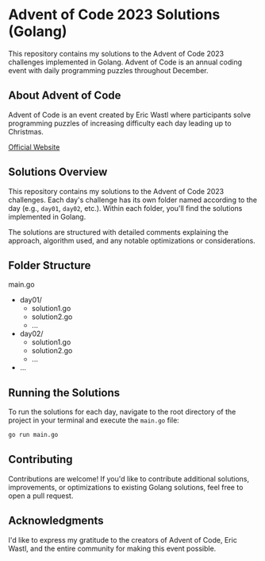 # Advent of Code 2023 Solutions (Golang)

This repository contains my solutions to the Advent of Code 2023 challenges implemented in Golang. Advent of Code is an annual coding event with daily programming puzzles throughout December.

## About Advent of Code

Advent of Code is an event created by Eric Wastl where participants solve programming puzzles of increasing difficulty each day leading up to Christmas.

[Official Website](https://adventofcode.com/)

## Solutions Overview

This repository contains my solutions to the Advent of Code 2023 challenges. Each day's challenge has its own folder named according to the day (e.g., `day01`, `day02`, etc.). Within each folder, you'll find the solutions implemented in Golang.

The solutions are structured with detailed comments explaining the approach, algorithm used, and any notable optimizations or considerations.

## Folder Structure

main.go
- day01/
    - solution1.go
    - solution2.go
    - ...
- day02/
    - solution1.go
    - solution2.go
    - ...
- ...

## Running the Solutions

To run the solutions for each day, navigate to the root directory of the project in your terminal and execute the `main.go` file:

```bash
go run main.go
```

## Contributing

Contributions are welcome! If you'd like to contribute additional solutions, improvements, or optimizations to existing Golang solutions, feel free to open a pull request.

## Acknowledgments

I'd like to express my gratitude to the creators of Advent of Code, Eric Wastl, and the entire community for making this event possible.

